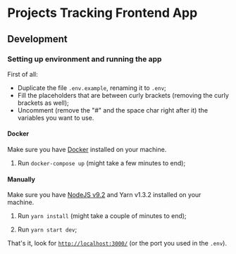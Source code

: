 # Projects Tracking Frontend App

## Development

### Setting up environment and running the app

First of all:

- Duplicate the file `.env.example`, renaming it to `.env`;
- Fill the placeholders that are between curly brackets (removing the curly brackets as well);
- Uncomment (remove the "#" and the space char right after it) the variables you want to use. 

#### Docker

Make sure you have [Docker](https://store.docker.com/search?type=edition&offering=community) installed on your machine.

1. Run `docker-compose up` (might take a few minutes to end);

#### Manually

Make sure you have [NodeJS v9.2](https://nodejs.org/en/download/) and Yarn v1.3.2 installed on your machine.

1. Run `yarn install` (might take a couple of minutes to end);

2. Run `yarn start dev`;

That's it, look for [`http://localhost:3000/`](http://localhost:3000/) (or the port you used in the `.env`).
